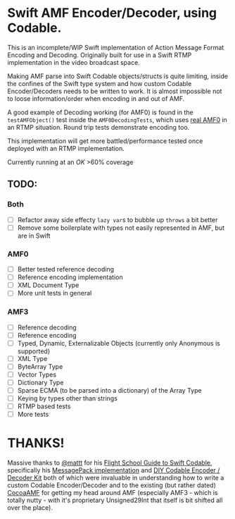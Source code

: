 # Swift AMF Encoder/Decoder, using Codable.

This is an incomplete/WIP Swift implementation of Action Message Format Encoding and Decoding. Originally built for use in a Swift RTMP implementation in the video broadcast space.

Making AMF parse into Swift Codable objects/structs is quite limiting, inside the confines of the Swift type system and how custom Codable Encoder/Decoders needs to be written to work. It is almost impossible not to loose information/order when encoding in and out of AMF.

A good example of Decoding working (for AMF0) is found in the `testAMFObject()` test inside the `AMF0DecodingTests`, which uses [real AMF0](https://en.wikipedia.org/wiki/Action_Message_Format) in an RTMP situation. Round trip tests demonstrate encoding too.

This implementation will get more battled/performance tested once deployed with an RTMP implementation.

Currently running at an _OK_ >60% coverage

## TODO:

### Both
- [ ] Refactor away side effecty `lazy var`s to bubble up `throws` a bit better
- [ ] Remove some boilerplate with types not easily represented in AMF, but are in Swift

### AMF0
- [ ] Better tested reference decoding
- [ ] Reference encoding implementation
- [ ] XML Document Type
- [ ] More unit tests in general

### AMF3
- [ ] Reference decoding
- [ ] Reference encoding
- [ ] Typed, Dynamic, Externalizable Objects (currently only Anonymous is supported)
- [ ] XML Type
- [ ] ByteArray Type
- [ ] Vector Types
- [ ] Dictionary Type
- [ ] Sparse ECMA (to be parsed into a dictionary) of the Array Type
- [ ] Keying by types other than strings
- [ ] RTMP based tests
- [ ] More tests

# THANKS!
Massive thanks to [@mattt](https://twitter.com/mattt) for his [Flight School Guide to Swift Codable](https://gumroad.com/l/codable), specifically his [MessagePack implementation](https://github.com/Flight-School/MessagePack) and [DIY Codable Encoder / Decoder Kit](https://github.com/Flight-School/Codable-DIY-Kit) both of which were invaluable in understanding how to write a custom Codable Encoder/Decoder and to the existing (but rather dated) [CocoaAMF](https://github.com/nesium/cocoa-amf) for getting my head around AMF (especially AMF3 - which is totally nutty - with it's proprietary Unsigned29Int that itself is bit shifted all over the place).
